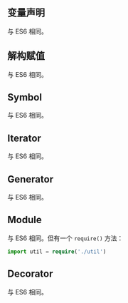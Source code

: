 ## 变量声明

与 ES6 相同。

## 解构赋值

与 ES6 相同。

## Symbol

与 ES6 相同。

## Iterator

与 ES6 相同。

## Generator

与 ES6 相同。

## Module

与 ES6 相同。但有一个 `require()` 方法：

```ts
import util = require('./util')
```

## Decorator

与 ES6 相同。